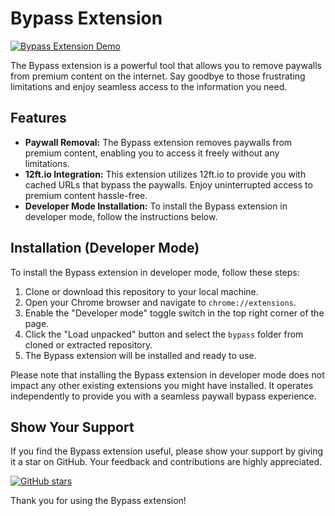 # Bypass Extension
[![Bypass Extension Demo](https://img.youtube.com/vi/your_video_id/maxresdefault.jpg)](https://www.youtube.com/watch?v=your_video_id)

The Bypass extension is a powerful tool that allows you to remove paywalls from premium content on the internet. Say goodbye to those frustrating limitations and enjoy seamless access to the information you need.

## Features

- **Paywall Removal:** The Bypass extension removes paywalls from premium content, enabling you to access it freely without any limitations.
- **12ft.io Integration:** This extension utilizes 12ft.io to provide you with cached URLs that bypass the paywalls. Enjoy uninterrupted access to premium content hassle-free.
- **Developer Mode Installation:** To install the Bypass extension in developer mode, follow the instructions below.

## Installation (Developer Mode)

To install the Bypass extension in developer mode, follow these steps:

1. Clone or download this repository to your local machine.
2. Open your Chrome browser and navigate to `chrome://extensions`.
3. Enable the "Developer mode" toggle switch in the top right corner of the page.
4. Click the "Load unpacked" button and select the `bypass` folder from cloned or extracted repository.
5. The Bypass extension will be installed and ready to use.

Please note that installing the Bypass extension in developer mode does not impact any other existing extensions you might have installed. It operates independently to provide you with a seamless paywall bypass experience.

## Show Your Support

If you find the Bypass extension useful, please show your support by giving it a star on GitHub. Your feedback and contributions are highly appreciated.

[![GitHub stars](https://img.shields.io/github/stars/your_username/your_repository.svg?style=social)](https://github.com/rumankhan1/bypass-chrome-extension)

Thank you for using the Bypass extension!
